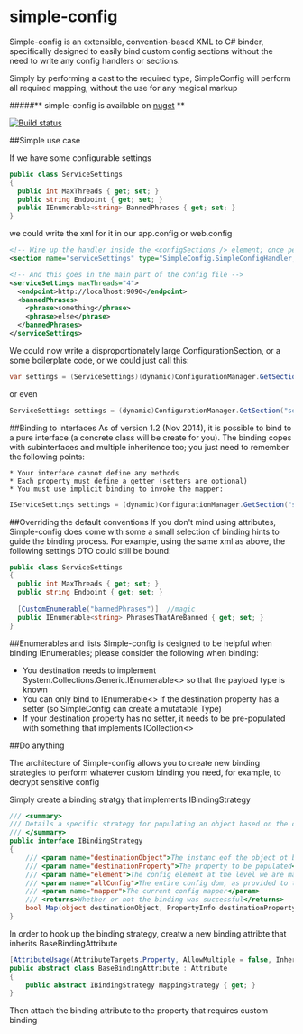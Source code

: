 simple-config
=============

Simple-config is an extensible, convention-based XML to C# binder, specifically designed to easily bind custom config sections without the need to write any config handlers or sections.

Simply by performing a cast to the required type, SimpleConfig will perform all required mapping, without the use for any magical markup

#####** simple-config is available on [nuget](https://www.nuget.org/packages/simple-config/) **

[![Build status](https://ci.appveyor.com/api/projects/status/9arg9hw0admmlkox/branch/master?svg=true)](https://ci.appveyor.com/project/spadger/simple-config/branch/master)

##Simple use case

If we have some configurable settings
```C#
public class ServiceSettings
{
  public int MaxThreads { get; set; }
  public string Endpoint { get; set; }
  public IEnumerable<string> BannedPhrases { get; set; }
}
```
we could write the xml for it in our app.config or web.config
```xml
<!-- Wire up the handler inside the <configSections /> element; once per custom section -->
<section name="serviceSettings" type="SimpleConfig.SimpleConfigHandler, SimpleConfig" />

<!-- And this goes in the main part of the config file -->
<serviceSettings maxThreads="4">
  <endpoint>http://localhost:9090</endpoint>
  <bannedPhrases>
    <phrase>something</phrase>
    <phrase>else</phrase>
  </bannedPhrases>
</serviceSettings>
```

We could now write a disproportionately large ConfigurationSection, or a some boilerplate code, or we could just call this:

```C#
var settings = (ServiceSettings)(dynamic)ConfigurationManager.GetSection("serviceSettings");
```
or even
```C#
ServiceSettings settings = (dynamic)ConfigurationManager.GetSection("serviceSettings");
```

##Binding to interfaces
As of version 1.2 (Nov 2014), it is possible to bind to a pure interface (a concrete class will be create for you).  The binding copes with subinterfaces and multiple inheritence too; you just need to remember the following points:

    * Your interface cannot define any methods
    * Each property must define a getter (setters are optional)
    * You must use implicit binding to invoke the mapper:

```C#
IServiceSettings settings = (dynamic)ConfigurationManager.GetSection("serviceSettings");
```

##Overriding the default conventions
If you don't mind using attributes, Simple-config does come with some a small selection of binding hints to guide the binding process.  For example, using the same xml as above, the following settings DTO could still be bound:

```C#
public class ServiceSettings
{
  public int MaxThreads { get; set; }
  public string Endpoint { get; set; }
  
  [CustomEnumerable("bannedPhrases")]  //magic
  public IEnumerable<string> PhrasesThatAreBanned { get; set; }
}
```

##Enumerables and lists
Simple-config is designed to be helpful when binding IEnumerables; please consider the following when binding:
  * You destination needs to implement System.Collections.Generic.IEnumerable<> so that the payload type is known
  * You can only bind to IEnumerable<> if the destination property has a setter (so SimpleConfig can create a mutatable Type)
  * If your destination property has no setter, it needs to be pre-populated with something that implements ICollection<>

##Do anything

The architecture of Simple-config allows you to create new binding strategies to perform whatever custom binding you need, for example, to decrypt sensitive config

Simply create a binding stratgy that implements IBindingStrategy

```C#
/// <summary>
/// Details a specific strategy for populating an object based on the config
/// </summary>
public interface IBindingStrategy
{
    /// <param name="destinationObject">The instanc eof the object ot be populated</param>
    /// <param name="destinationProperty">The property to be populated</param>
    /// <param name="element">The config element at the level we are mapping</param>
    /// <param name="allConfig">The entire config dom, as provided to the config handler</param>
    /// <param name="mapper">The current config mapper</param>
    /// <returns>Whether or not the binding was successful</returns>
    bool Map(object destinationObject, PropertyInfo destinationProperty, XmlElement element, XmlElement allConfig, ConfigMapper mapper);
}
```

In order to hook up the binding strategy, creatw a new binding attribte that inherits BaseBindingAttribute

```C#
[AttributeUsage(AttributeTargets.Property, AllowMultiple = false, Inherited = false)]
public abstract class BaseBindingAttribute : Attribute
{
    public abstract IBindingStrategy MappingStrategy { get; }
}
```

Then attach the binding attribute to the property that requires custom binding
